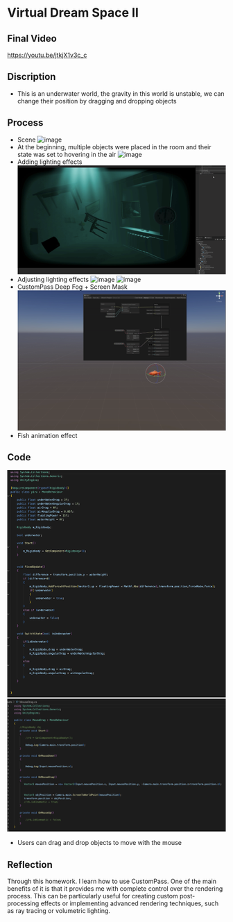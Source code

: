 # Virtual Dream Space II

## Final Video
https://youtu.be/jtkjX1v3c_c

## Discription
- This is an underwater world, the gravity in this world is unstable, we can change their position by dragging and dropping objects

## Process
- Scene
![image](https://github.com/ychen77jojo/AC-CT2-Spring23/blob/main/week10/1.png?raw=true)
- At the beginning, multiple objects were placed in the room and their state was set to hovering in the air
![image](https://github.com/ychen77jojo/AC-CT2-Spring23/blob/main/week10/2.png?raw=true)
- Adding lighting effects
![image](https://github.com/ychen77jojo/AC-CT2-Spring23/blob/main/week10/3.png?raw=true)
- Adjusting lighting effects
![image](https://github.com/ychen77jojo/AC-CT2-Spring23/blob/main/week10/4.png?raw=true)
![image](https://github.com/ychen77jojo/AC-CT2-Spring23/blob/main/week10/5.png?raw=true)
- CustomPass Deep Fog + Screen Mask
![image](https://github.com/ychen77jojo/AC-CT2-Spring23/blob/main/week10/6.png?raw=true)
- Fish animation effect

## Code 
![image](https://github.com/ychen77jojo/AC-CT2-Spring23/blob/main/week10/Code1.png?raw=true)
![image](https://github.com/ychen77jojo/AC-CT2-Spring23/blob/main/week10/Code2.png?raw=true)
- Users can drag and drop objects to move with the mouse

## Reflection
Through this homework. I learn how to use CustomPass. One of the main benefits of it is that it provides me with complete control over the rendering process. This can be particularly useful for creating custom post-processing effects or implementing advanced rendering techniques, such as ray tracing or volumetric lighting.

